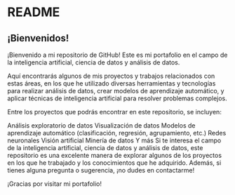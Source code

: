 # README  
## ¡Bienvenidos!
¡Bienvenido a mi repositorio de GitHub! Este es mi portafolio en el campo de la inteligencia artificial, ciencia de datos y análisis de datos.

Aquí encontrarás algunos de mis proyectos y trabajos relacionados con estas áreas, en los que he utilizado diversas herramientas y tecnologías para realizar análisis de datos, crear modelos de aprendizaje automático, y aplicar técnicas de inteligencia artificial para resolver problemas complejos.

Entre los proyectos que podrás encontrar en este repositorio, se incluyen:

Análisis exploratorio de datos
Visualización de datos
Modelos de aprendizaje automático (clasificación, regresión, agrupamiento, etc.)
Redes neuronales
Visión artificial
Minería de datos
Y más
Si te interesa el campo de la inteligencia artificial, ciencia de datos y análisis de datos, este repositorio es una excelente manera de explorar algunos de los proyectos en los que he trabajado y los conocimientos que he adquirido. Además, si tienes alguna pregunta o sugerencia, ¡no dudes en contactarme!

¡Gracias por visitar mi portafolio!
